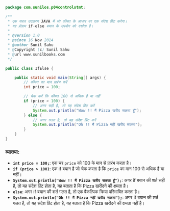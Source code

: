 ```java
package com.sunilos.p04controlstmt;

/**
 * एक सरल उदाहरण JAVA में जो कीमत के आधार पर एक संदेश प्रिंट करेगा।
 * यह प्रोग्राम if-else बयान के उपयोग को दर्शाता है।
 * 
 * @version 1.0
 * @since 16 Nov 2014
 * @author Sunil Sahu
 * @Copyright (c) Sunil Sahu
 * @url www.sunilbooks.com
 */

public class IfElse {

    public static void main(String[] args) {
        // कीमत का मान प्रारंभ करें
        int price = 100;

        // चेक करें कि कीमत 100 से अधिक है या नहीं
        if (price > 100) {
            // अगर सही है, तो यह संदेश प्रिंट करें
            System.out.println("Wow !! मैं Pizza खरीद सकता हूँ");
        } else {
            // अगर गलत है, तो यह संदेश प्रिंट करें
            System.out.println("Oh !! मैं Pizza नहीं खरीद सकता");
        }
    }
}
```

### व्याख्या:
- **`int price = 100;`**: एक चर `price` को 100 के मान से प्रारंभ करता है।
- **`if (price > 100)`**: एक if बयान है जो चेक करता है कि `price` का मान 100 से अधिक है या नहीं।
- **`System.out.println("Wow !! मैं Pizza खरीद सकता हूँ");`**: अगर if बयान की शर्त सही है, तो यह संदेश प्रिंट होता है, यह बताता है कि Pizza खरीदने की क्षमता है।
- **`else`**: अगर if बयान की शर्त गलत है, तो एक वैकल्पिक क्रिया परिभाषित करता है।
- **`System.out.println("Oh !! मैं Pizza नहीं खरीद सकता");`**: अगर if बयान की शर्त गलत है, तो यह संदेश प्रिंट होता है, यह बताता है कि Pizza खरीदने की क्षमता नहीं है।
